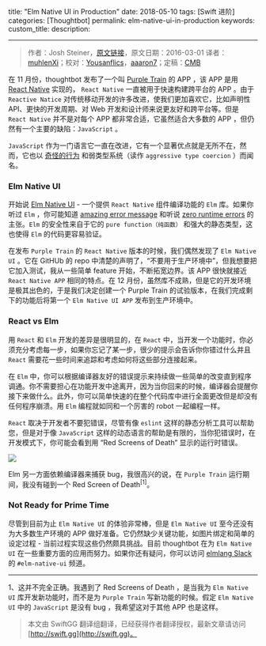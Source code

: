 title: "Elm Native UI in Production"
date: 2018-05-10
tags: [Swift 进阶]
categories: [Thoughtbot]
permalink: elm-native-ui-in-production
keywords: 
custom_title: 
description: 

---
> 作者：Josh Steiner，[原文链接](https://robots.thoughtbot.com/elm-native-ui-in-production)，原文日期：2016-03-01
> 译者：[muhlenXi](http://muhlenxi.com/)；校对：[Yousanflics](http://blog.yousanflics.com.cn)，[aaaron7](http://www.jianshu.com/users/9efd08855d3a/)；定稿：[CMB](https://github.com/chenmingbiao)
  







<!--此处开始正文-->

在 11 月份，thoughtbot 发布了一个叫 [Purple Train](https://purpletrainapp.com/) 的 APP ，该 APP 是用 [React Native](https://thoughtbot.com/services/react) 实现的， `React Native` 一直被用于快速构建跨平台的 APP 。由于 `Reactive Natice` 对传统移动开发的许多改进，使我们更加喜欢它，比如声明性 API、更快的开发周期、对 Web 开发和设计师来说更友好和跨平台等。但是 `React Native` 并不是对每个 APP 都非常合适，它虽然适合大多数的 APP ，但仍然有一个主要的缺陷：`JavaScript` 。

`JavaScript` 作为一门语言它一直在改进，它有一个显著优点就是无所不在，然而，它也以 [奇怪的行为](https://www.destroyallsoftware.com/talks/wat) 和弱类型系统（读作 `aggressive type coercion` ）而闻名。

<!--more-->

### Elm Native UI

开始说 [Elm Native UI](https://github.com/ohanhi/elm-native-ui) - 一个提供 `React Native` 组件编译功能的 `Elm` 库。如果你听过 `Elm` ，你可能知道 [amazing error message](http://elm-lang.org/blog/compiler-errors-for-humans) 和听说 [zero runtime errors](https://www.pivotaltracker.com/blog/Elm-pivotal-tracker/) 的主张。`Elm` 的安全性来自于它的 `pure function（纯函数）` 和强大的静态类型，这也使得 `Elm` 的代码更容易验证。

在发布 `Purple Train` 的 `React Native` 版本的时候，我们偶然发现了 `Elm Native UI` 。它在 GitHUb 的 repo 中清楚的声明了，“不要用于生产环境中”，但我想要把它加入测试，我从一些简单 feature 开始，不断拓宽边界。该 APP 很快就接近 `React Native APP` 相同的特点。在 12 月份，虽然库不成熟，但是它的开发环境是极其出色的，于是我们决定创建一个 Purple Train 的试验版本，在我们完成剩下的功能后将第一个 `Elm Native UI APP` 发布到生产环境中。

### React vs Elm

用 `React` 和 `Elm` 开发的差异是很明显的，在 `React` 中，当开发一个功能时，你必须充分考虑每一步，如果你忘记了某一步，很少的提示会告诉你你错过什么并且 `React` 需要花一些时间来追踪和考虑如何将这些部分连接起来。

在 `Elm` 中，你可以根据编译器友好的错误提示来持续做一些简单的改变直到程序调通。你不需要担心在功能开发中途离开，因为当你回来的时候，编译器会提醒你接下来做什么。此外，你可以简单快速的在整个代码库中进行全面更改但是却没有任何程序崩溃。用 `Elm` 编程就如同和一个厉害的 robot 一起编程一样。 

`React` 取决于开发者不要犯错误，尽管有像 `eslint` 这样的静态分析工具可以帮助您，但是对于像 `JavaScript` 这样的动态语言的帮助是有限的，当你犯错误时，在开发模式下，你可能会看到用 “Red Screens of Death” 显示的运行时错误。

![](/img/articles/elm-native-ui-in-production/UMpL2QIqQFutYXmAJikX_react-native-red-screen-of-death.png1525918443.8166037)

Elm 另一方面依赖编译器来捕获 bug，我很高兴的说，在 `Purple Train` 运行期间，我没有碰到一个 Red Screen of Death<sup>[1]</sup>。

### Not Ready for Prime Time

尽管到目前为止 `Elm Native UI` 的体验非常棒，但是 `Elm Native UI` 至今还没有为大多数生产环境的 APP 做好准备。它仍然缺少关键功能，如图片绑定和简单的设定过程 - 当前过程实现这些仍然颇具挑战。目前 thoughtbot 在为 `Elm Native UI` 在一些重要方面的应用而努力。如果你还有疑问，你可以访问 [elmlang Slack](http://elmlang.herokuapp.com/)  的 `#elm-native-ui` 频道。

---------

1、这并不完全正确。我遇到了 Red Screens of Death ，是当我为 `Elm Native UI` 库开发新功能时，而不是为 `Purple Train` 写新功能的时候。假定 `Elm Native UI` 中的 `JavaScript` 是没有 bug ，我希望这对于其他 APP 也是这样。
> 本文由 SwiftGG 翻译组翻译，已经获得作者翻译授权，最新文章请访问 [http://swift.gg](http://swift.gg)。